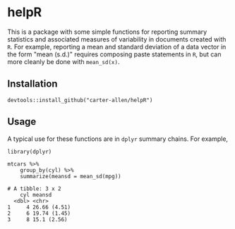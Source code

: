 # helpR

This is a package with some simple functions for reporting summary statistics and associated measures of variability in documents created with `R`. For example, reporting a mean and standard deviation of a data vector in the form "mean (s.d.)" requires composing paste statements in `R`, but can more cleanly be done with `mean_sd(x)`.

## Installation

```{r}
devtools::install_github("carter-allen/helpR")
```

## Usage

A typical use for these functions are in `dplyr` summary chains. For example, 

```{r}
library(dplyr)

mtcars %>% 
    group_by(cyl) %>% 
    summarize(meansd = mean_sd(mpg))
```

```
# A tibble: 3 x 2
    cyl meansd      
  <dbl> <chr>       
1     4 26.66 (4.51)
2     6 19.74 (1.45)
3     8 15.1 (2.56) 
```
